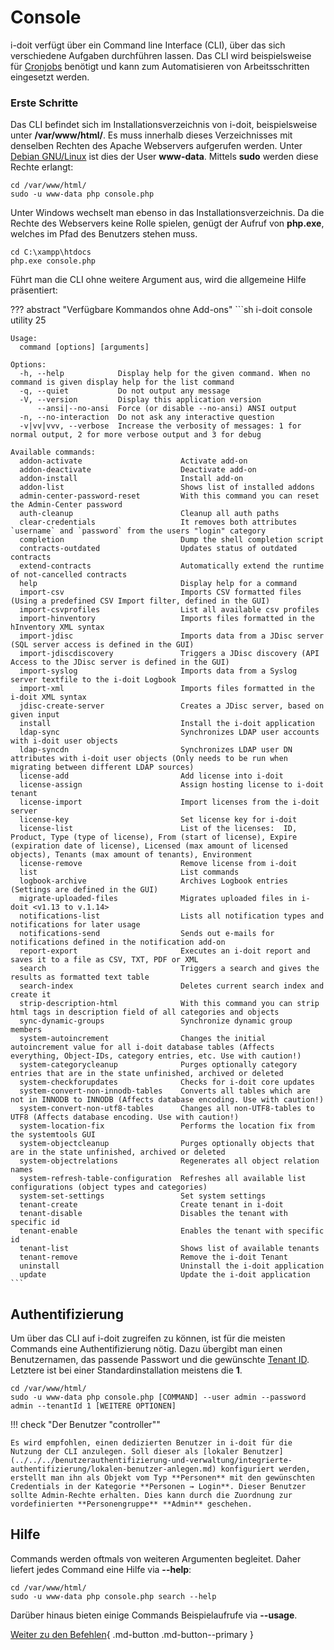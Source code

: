 # Console

i-doit verfügt über ein Command line Interface (CLI), über das sich verschiedene Aufgaben durchführen lassen. Das CLI wird beispielsweise für [Cronjobs](../../../wartung-und-betrieb/cronjobs-einrichten.md) benötigt und kann zum Automatisieren von Arbeitsschritten eingesetzt werden.

### Erste Schritte

Das CLI befindet sich im Installationsverzeichnis von i-doit, beispielsweise unter **/var/www/html/**. Es muss innerhalb dieses Verzeichnisses mit denselben Rechten des Apache Webservers aufgerufen werden. Unter [Debian GNU/Linux](../../../installation/manuelle-installation/debian.md) ist dies der User **www-data**. Mittels **sudo** werden diese Rechte erlangt:

```
cd /var/www/html/
sudo -u www-data php console.php
```

Unter Windows wechselt man ebenso in das Installationsverzeichnis. Da die Rechte des Webservers keine Rolle spielen, genügt der Aufruf von **php.exe**, welches im Pfad des Benutzers stehen muss.

```
cd C:\xampp\htdocs
php.exe console.php
```

Führt man die CLI ohne weitere Argument aus, wird die allgemeine Hilfe präsentiert:

??? abstract "Verfügbare Kommandos ohne Add-ons"
    ```sh
    i-doit console utility 25

    Usage:
      command [options] [arguments]

    Options:
      -h, --help            Display help for the given command. When no command is given display help for the list command
      -q, --quiet           Do not output any message
      -V, --version         Display this application version
          --ansi|--no-ansi  Force (or disable --no-ansi) ANSI output
      -n, --no-interaction  Do not ask any interactive question
      -v|vv|vvv, --verbose  Increase the verbosity of messages: 1 for normal output, 2 for more verbose output and 3 for debug

    Available commands:
      addon-activate                      Activate add-on
      addon-deactivate                    Deactivate add-on
      addon-install                       Install add-on
      addon-list                          Shows list of installed addons
      admin-center-password-reset         With this command you can reset the Admin-Center password
      auth-cleanup                        Cleanup all auth paths
      clear-credentials                   It removes both attributes `username` and `password` from the users "login" category
      completion                          Dump the shell completion script
      contracts-outdated                  Updates status of outdated contracts
      extend-contracts                    Automatically extend the runtime of not-cancelled contracts
      help                                Display help for a command
      import-csv                          Imports CSV formatted files (Using a predefined CSV Import filter, defined in the GUI)
      import-csvprofiles                  List all available csv profiles
      import-hinventory                   Imports files formatted in the hInventory XML syntax
      import-jdisc                        Imports data from a JDisc server (SQL server access is defined in the GUI)
      import-jdiscdiscovery               Triggers a JDisc discovery (API Access to the JDisc server is defined in the GUI)
      import-syslog                       Imports data from a Syslog server textfile to the i-doit Logbook
      import-xml                          Imports files formatted in the i-doit XML syntax
      jdisc-create-server                 Creates a JDisc server, based on given input
      install                             Install the i-doit application
      ldap-sync                           Synchronizes LDAP user accounts with i-doit user objects
      ldap-syncdn                         Synchronizes LDAP user DN attributes with i-doit user objects (Only needs to be run when migrating between different LDAP sources)
      license-add                         Add license into i-doit
      license-assign                      Assign hosting license to i-doit tenant
      license-import                      Import licenses from the i-doit server
      license-key                         Set license key for i-doit
      license-list                        List of the licenses:  ID, Product, Type (type of license), From (start of license), Expire (expiration date of license), Licensed (max amount of licensed objects), Tenants (max amount of tenants), Environment
      license-remove                      Remove license from i-doit
      list                                List commands
      logbook-archive                     Archives Logbook entries (Settings are defined in the GUI)
      migrate-uploaded-files              Migrates uploaded files in i-doit <v1.13 to v.1.14>
      notifications-list                  Lists all notification types and notifications for later usage
      notifications-send                  Sends out e-mails for notifications defined in the notification add-on
      report-export                       Executes an i-doit report and saves it to a file as CSV, TXT, PDF or XML
      search                              Triggers a search and gives the results as formatted text table
      search-index                        Deletes current search index and create it
      strip-description-html              With this command you can strip html tags in description field of all categories and objects
      sync-dynamic-groups                 Synchronize dynamic group members
      system-autoincrement                Changes the initial autoincrement value for all i-doit database tables (Affects everything, Object-IDs, category entries, etc. Use with caution!)
      system-categorycleanup              Purges optionally category entries that are in the state unfinished, archived or deleted
      system-checkforupdates              Checks for i-doit core updates
      system-convert-non-innodb-tables    Converts all tables which are not in INNODB to INNODB (Affects database encoding. Use with caution!)
      system-convert-non-utf8-tables      Changes all non-UTF8-tables to UTF8 (Affects database encoding. Use with caution!)
      system-location-fix                 Performs the location fix from the systemtools GUI
      system-objectcleanup                Purges optionally objects that are in the state unfinished, archived or deleted
      system-objectrelations              Regenerates all object relation names
      system-refresh-table-configuration  Refreshes all available list configurations (object types and categories)
      system-set-settings                 Set system settings
      tenant-create                       Create tenant in i-doit
      tenant-disable                      Disables the tenant with specific id
      tenant-enable                       Enables the tenant with specific id
      tenant-list                         Shows list of available tenants
      tenant-remove                       Remove the i-doit Tenant
      uninstall                           Uninstall the i-doit application
      update                              Update the i-doit application
    ```

## Authentifizierung

Um über das CLI auf i-doit zugreifen zu können, ist für die meisten Commands eine Authentifizierung nötig. Dazu übergibt man einen Benutzernamen, das passende Passwort und die gewünschte [Tenant ID](../../../administration/mandantenfaehigkeit.md). Letztere ist bei einer Standardinstallation meistens die **1**.

```shell
cd /var/www/html/
sudo -u www-data php console.php [COMMAND] --user admin --password admin --tenantId 1 [WEITERE OPTIONEN]
```

!!! check "Der Benutzer "controller""

    Es wird empfohlen, einen dedizierten Benutzer in i-doit für die Nutzung der CLI anzulegen. Soll dieser als [lokaler Benutzer](../../../benutzerauthentifizierung-und-verwaltung/integrierte-authentifizierung/lokalen-benutzer-anlegen.md) konfiguriert werden, erstellt man ihn als Objekt vom Typ **Personen** mit den gewünschten Credentials in der Kategorie **Personen → Login**. Dieser Benutzer sollte Admin-Rechte erhalten. Dies kann durch die Zuordnung zur vordefinierten **Personengruppe** **Admin** geschehen.

## Hilfe

Commands werden oftmals von weiteren Argumenten begleitet. Daher liefert jedes Command eine Hilfe via **--help**:

```shell
cd /var/www/html/
sudo -u www-data php console.php search --help
```

Darüber hinaus bieten einige Commands Beispielaufrufe via **--usage**.

[Weiter zu den Befehlen](optionen-und-parameter-der-console.md){ .md-button .md-button--primary }
